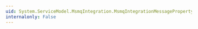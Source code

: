 ```yaml
---
uid: System.ServiceModel.MsmqIntegration.MsmqIntegrationMessageProperty.TimeToReachQueue
internalonly: False
---
```

